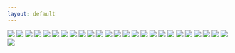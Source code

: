 ```yaml
---
layout: default
---
```


<img src="img/action/danlubbers-action-portfolio-1.jpg" data-title="" data-subtitle="" />
<img src="img/action/danlubbers-action-portfolio-2.jpg" data-title="" data-subtitle="" />
<img src="img/action/danlubbers-action-portfolio-3.jpg" data-title="" data-subtitle="" />
<img src="img/action/danlubbers-action-portfolio-4.jpg" data-title="" data-subtitle="" />
<img src="img/action/danlubbers-action-portfolio-5.jpg" data-title="" data-subtitle="" />
<img src="img/action/danlubbers-action-portfolio-6.jpg" data-title="" data-subtitle="" />
<img src="img/action/danlubbers-action-portfolio-7.jpg" data-title="" data-subtitle="" />
<img src="img/action/danlubbers-action-portfolio-8.jpg" data-title="" data-subtitle="" />
<img src="img/action/danlubbers-action-portfolio-9.jpg" data-title="" data-subtitle="" />
<img src="img/action/danlubbers-action-portfolio-10.jpg" data-title="" data-subtitle="" />
<img src="img/action/danlubbers-action-portfolio-11.jpg" data-title="" data-subtitle="" />
<img src="img/action/danlubbers-action-portfolio-12.jpg" data-title="" data-subtitle="" />
<img src="img/action/danlubbers-action-portfolio-13.jpg" data-title="" data-subtitle="" />
<img src="img/action/danlubbers-action-portfolio-14.jpg" data-title="" data-subtitle="" />
<img src="img/action/danlubbers-action-portfolio-15.jpg" data-title="" data-subtitle="" />
<img src="img/action/danlubbers-action-portfolio-16.jpg" data-title="" data-subtitle="" />
<img src="img/action/danlubbers-action-portfolio-17.jpg" data-title="" data-subtitle="" />
<img src="img/action/danlubbers-action-portfolio-18.jpg" data-title="" data-subtitle="" />
<img src="img/action/danlubbers-action-portfolio-19.jpg" data-title="" data-subtitle="" />
<img src="img/action/danlubbers-action-portfolio-20.jpg" data-title="" data-subtitle="" />
<img src="img/action/danlubbers-action-portfolio-21.jpg" data-title="" data-subtitle="" />
<img src="img/action/danlubbers-action-portfolio-22.jpg" data-title="" data-subtitle="" />
<img src="img/action/danlubbers-action-portfolio-23.jpg" data-title="" data-subtitle="" />
<img src="img/action/danlubbers-action-portfolio-24.jpg" data-title="" data-subtitle="" />
<img src="img/action/danlubbers-action-portfolio-25.jpg" data-title="" data-subtitle="" />
<img src="img/action/danlubbers-action-portfolio-26.jpg" data-title="" data-subtitle="" />